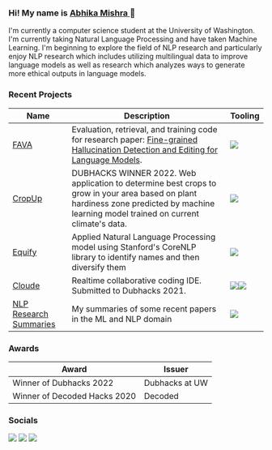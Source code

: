 ### Hi! My name is <a href="https://abhika-m.github.io/" target="_blank"> Abhika Mishra <a> 👋

I'm currently a computer science student at the University of Washington. I'm currently taking Natural Language Processing and have taken Machine Learning. I'm beginning to explore the field of NLP research and particularly enjoy NLP research which includes utilizing multilingual data to improve language models as well as research which analyzes ways to generate more ethical outputs in language models. 

### Recent Projects
|Name|Description|Tooling|
|-|-|-|
|[FAVA](https://github.com/abhika-m/FAVA)|Evaluation, retrieval, and training code for research paper: [Fine-grained Hallucination Detection and Editing for Language Models](https://arxiv.org/abs/2401.06855).|<img src="https://img.shields.io/badge/python%20-%2314354C.svg?&style=for-the-badge&logo=python&logoColor=white"/>
|[CropUp](https://github.com/abhika-m/cropup)|DUBHACKS WINNER 2022. Web application to determine best crops to grow in your area based on plant hardiness zone predicted by machine learning model trained on current climate's data.|<img src="https://img.shields.io/badge/python%20-%2314354C.svg?&style=for-the-badge&logo=python&logoColor=white"/>|<img src="https://img.shields.io/badge/react%20-%2320232a.svg?&style=for-the-badge&logo=react&logoColor=%2361DAFB"/>
|[Equify](https://github.com/abhika-m/Equify)|Applied Natural Language Processing model using Stanford's CoreNLP library to identify names and then diversify them|<img src="https://img.shields.io/badge/java%20-%2320232a.svg?&style=for-the-badge&logo=Java&logoColor=%2361DAFB"/>
|[Cloude](https://devpost.com/software/nimbus-qp4j8w?ref_content=user-portfolio&ref_feature=in_progress)|Realtime collaborative coding IDE. Submitted to Dubhacks 2021.|<img src="https://img.shields.io/badge/react%20-%2314354C.svg?&style=for-the-badge&logo=react&logoColor=white"/><img src="https://img.shields.io/badge/Fluid%20-%2314354C.svg?&style=for-the-badge&logo=microsoft&logoColor=white%22"/>|
|[NLP Research Summaries](https://github.com/abhika-m/researchpapers)|My summaries of some recent papers in the ML and NLP domain|<img src="https://img.shields.io/badge/Text%20-%2314354C.svg?&style=for-the-badge&logo=microsoft&logoColor=white%22"/>|

### Awards
|Award|Issuer
|-|-|
|Winner of Dubhacks 2022|Dubhacks at UW
|Winner of Decoded Hacks 2020|Decoded

### Socials
[<img src="https://img.shields.io/badge/linkedin%20-%230077B5.svg?&style=for-the-badge&logo=linkedin&logoColor=white"/>](https://www.linkedin.com/in/abhikamishra/)
[<img src="https://img.shields.io/badge/abhika.m%20-%23E4405F.svg?&style=for-the-badge&logo=Instagram&logoColor=white"/>](https://www.instagram.com/abhika.m) 
[<img src="https://img.shields.io/badge/abhika.m%20-%2300BBFF.svg?&style=for-the-badge&logo=Twitter&logoColor=white"/>](https://www.twitter.com/mishrabhika) 

